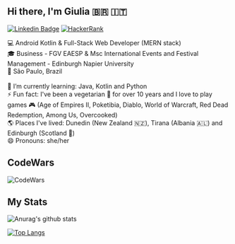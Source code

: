 ## Hi there, I'm Giulia :brazil: :it:
[![Linkedin Badge](https://img.shields.io/badge/-LinkedIn-blue?style=for-the-badge&logo=Linkedin&logoColor=white&link=https://www.linkedin.com/in/giuliaroperto/)](https://www.linkedin.com/in/giuliaroperto/) [![HackerRank](https://img.shields.io/badge/-Hackerrank-success?style=for-the-badge&logo=HackerRank&logoColor=white&link=https://www.hackerrank.com/giu_roperto)](https://www.hackerrank.com/giu_roperto) 

:computer: Android Kotlin & Full-Stack Web Developer (MERN stack)<br/>
:mortar_board: Business - FGV EAESP & Msc International Events and Festival Management - Edinburgh Napier University<br/>
:city_sunset: São Paulo, Brazil<br/>
<br/>
:construction: I’m currently learning: Java, Kotlin and Python<br/>
⚡ Fun fact: I've been a vegetarian 🌱 for over 10 years and I love to play games :video_game: (Age of Empires II, Poketibia, Diablo, World of Warcraft, Red Dead Redemption, Among Us, Overcooked)<br/>
🌎 Places I've lived: Dunedin (New Zealand 🇳🇿), Tirana (Albania 🇦🇱) and Edinburgh (Scotland 🏴󠁧󠁢󠁳󠁣󠁴󠁿󠁧󠁢)<br/>
😄 Pronouns: she/her

## CodeWars
![CodeWars](https://www.codewars.com/users/giurop/badges/large)

## My Stats

![Anurag's github stats](https://github-readme-stats.vercel.app/api?username=giuroperto&count_private=true&theme=radical&show_icons=true)

[![Top Langs](https://github-readme-stats.vercel.app/api/top-langs/?username=giuroperto&layout=compact&theme=radical)](https://github.com/anuraghazra/github-readme-stats)

<!--[![willianrod's wakatime stats](https://github-readme-stats.vercel.app/api/wakatime?username=giuroperto)](https://github.com/anuraghazra/github-readme-stats)

**giuroperto/giuroperto** is a ✨ _special_ ✨ repository because its `README.md` (this file) appears on your GitHub profile.

Here are some ideas to get you started:

- 🔭 I’m currently working on ...
- 👯 I’m looking to collaborate on ...
- 🤔 I’m looking for help with ...
- 💬 Ask me about ...
- 📫 How to reach me: ...
-->
